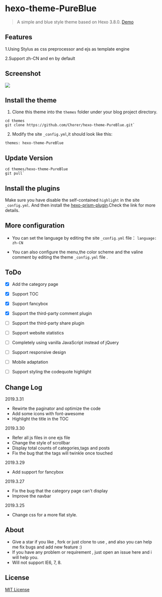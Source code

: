 # hexo-theme-PureBlue


>A simple and blue style theme based on Hexo 3.8.0. [Demo](https://chorer.github.io/)

## Features 

1.Using Stylus as css preprocessor and ejs as template engine

2.Support zh-CN and en by default


## Screenshot 

![](https://myblog-1258623898.cos.ap-chengdu.myqcloud.com/pb.png)


## Install the theme

1. Clone this theme into the `themes` folder under your blog project directory.
```
cd themes
git clone https://github.com/Chorer/hexo-theme-PureBlue.git`
```
2. Modify the site `_config.yml`,it should look like this:
```
themes: hexo-theme-PureBlue
```

## Update Version
```
cd themes/hexo-theme-PureBlue
git pull`
```
## Install the plugins 

Make sure you have disable the self-contained `highlight` in the site `_config.yml`.
And then install the [hexo-prism-plugin](https://github.com/ele828/hexo-prism-plugin).Check the link for more details.


## More configuration 

* You can set the language by editing the site `_config.yml` file：
`language: zh-CN`

* You can also configure the menu,the color scheme and the valine comment by editing the theme `_config.yml` file .

## ToDo

- [x] Add the category page  
- [x] Support TOC  
- [x] Support fancybox  
- [x] Support the third-party comment plugin  
- [ ] Support the third-party share plugin  
- [ ] Support website statistics 
- [ ] Completely using vanilla JavaScript instead of jQuery 
- [ ] Support responsive design 
- [ ] Mobile adaptation 
- [ ] Support styling the codequote highlight 



## Change Log

2019.3.31
* Rewirte the paginator and optimize the code
* Add some icons with font-awesome
* Highlight the title in the TOC

2019.3.30
* Refer all js files in one ejs file
* Change the style of scrollbar
* Display total counts of categories,tags and posts
* Fix the bug that the tags will twinkle once touched

2019.3.29
* Add support for fancybox

2019.3.27
* Fix the bug that the category page can't display
* Improve the navbar

2019.3.25
* Change css for a more flat style.  

## About
* Give a star if you like , fork or just clone to use , and also you can help me fix bugs and add new feature :)
* If you have any problem or requirement , just open an issue here and i will help you.
* Will not support IE6, 7, 8.

## License  

[MIT License](https://github.com/Chorer/hexo-theme-PureBlue/blob/master/LICENSE)
